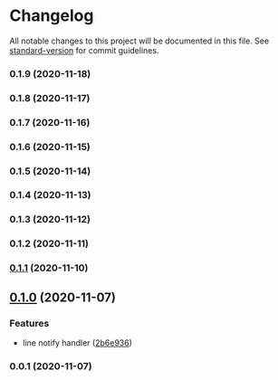 # Changelog

All notable changes to this project will be documented in this file. See [standard-version](https://github.com/conventional-changelog/standard-version) for commit guidelines.

### 0.1.9 (2020-11-18)

### 0.1.8 (2020-11-17)

### 0.1.7 (2020-11-16)

### 0.1.6 (2020-11-15)

### 0.1.5 (2020-11-14)

### 0.1.4 (2020-11-13)

### 0.1.3 (2020-11-12)

### 0.1.2 (2020-11-11)

### [0.1.1](https://github.com/guan840912/cdk-events-notify/compare/v0.1.0...v0.1.1) (2020-11-10)

## [0.1.0](https://github.com/guan840912/cdk-events-notify/compare/v0.0.1...v0.1.0) (2020-11-07)


### Features

* line notify handler ([2b6e936](https://github.com/guan840912/cdk-events-notify/commit/2b6e9366291723f2dd4da87092806ac475945e33))

### 0.0.1 (2020-11-07)
